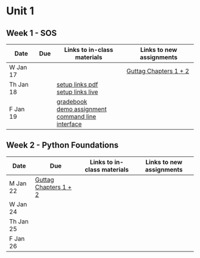 # Unit 1

## Week 1 - SOS

| Date  | Due              | Links to in-class materials | Links to new assignments |
|-------|------------------|-----------------------------|----------------------|
|W Jan 17||| [Guttag Chapters 1 + 2](https://mitpress.ublish.com/ebook/itcapup3-preview/12609/xv) |
|Th Jan 18||[setup links pdf](https://github.com/allegheny-college-cmpsc-101-spring-2024/course-materials/blob/main/Notes/20240118-setup-steps.pdf) <br> [setup links live](https://docs.google.com/presentation/d/1XSsBh5c8YV8-y0taWbQmtCO5EbI8IcI201z5gIGWAvo/edit?usp=sharing)||
|F Jan 19||[gradebook](https://classroom.github.com/a/WiBuT_qZ) <br> [demo assignment](https://classroom.github.com/a/JUjsdYl5) <br> [command line interface](https://www.coursera.org/articles/command-line-interface)||

## Week 2 - Python Foundations

| Date  | Due              | Links to in-class materials | Links to new assignments |
|-------|------------------|-----------------------------|----------------------|
|M Jan 22| [Guttag Chapters 1 + 2](https://mitpress.ublish.com/ebook/itcapup3-preview/12609/xv) |||
|W Jan 24||||
|Th Jan 25||||
|F Jan 26||||
